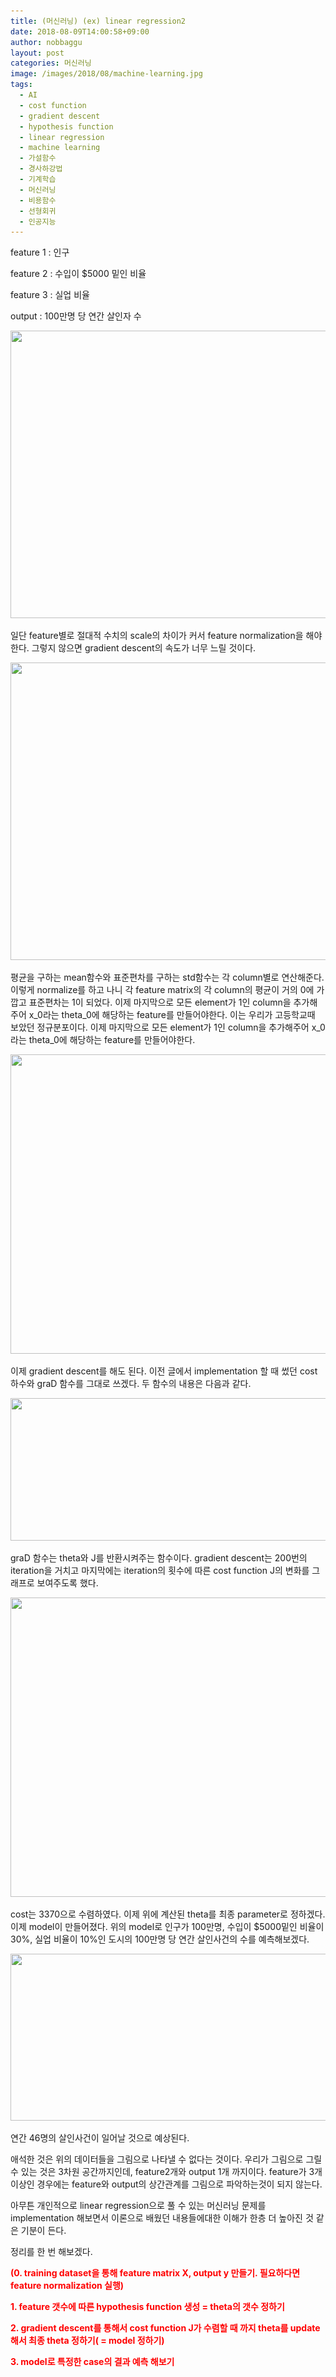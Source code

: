 ```yaml
---
title: (머신러닝) (ex) linear regression2
date: 2018-08-09T14:00:58+09:00
author: nobbaggu
layout: post
categories: 머신러닝
image: /images/2018/08/machine-learning.jpg
tags:
  - AI
  - cost function
  - gradient descent
  - hypothesis function
  - linear regression
  - machine learning
  - 가설함수
  - 경사하강법
  - 기계학습
  - 머신러닝
  - 비용함수
  - 선형회귀
  - 인공지능
---
```

feature 1 : 인구

feature 2 : 수입이 $5000 밑인 비율

feature 3 : 실업 비율

output : 100만명 당 연간 살인자 수

<img class="aligncenter size-full wp-image-279" src="/images/2018/08/1-2.png" alt="" width="900" height="460" srcset="/images/2018/08/1-2.png 900w, /images/2018/08/1-2-300x153.png 300w, /images/2018/08/1-2-768x393.png 768w" sizes="(max-width: 900px) 100vw, 900px" /> 

일단 feature별로 절대적 수치의 scale의 차이가 커서 feature normalization을 해야한다. 그렇지 않으면 gradient descent의 속도가 너무 느릴 것이다.

<img class="aligncenter size-full wp-image-280" src="/images/2018/08/1-3.png" alt="" width="900" height="476" srcset="/images/2018/08/1-3.png 900w, /images/2018/08/1-3-300x159.png 300w, /images/2018/08/1-3-768x406.png 768w" sizes="(max-width: 900px) 100vw, 900px" /> 

평균을 구하는 mean함수와 표준편차를 구하는 std함수는 각 column별로 연산해준다. 이렇게 normalize를 하고 나니 각 feature matrix의 각 column의 평균이 거의 0에 가깝고 표준편차는 1이 되었다. 이제 마지막으로 모든 element가 1인 column을 추가해주어 x\_0라는 theta\_0에 해당하는 feature를 만들어야한다. 이는 우리가 고등학교때 보았던 정규분포이다. 이제 마지막으로 모든 element가 1인 column을 추가해주어 x\_0라는 theta\_0에 해당하는 feature를 만들어야한다.

<img class="aligncenter size-full wp-image-281" src="/images/2018/08/1-4.png" alt="" width="900" height="479" srcset="/images/2018/08/1-4.png 900w, /images/2018/08/1-4-300x160.png 300w, /images/2018/08/1-4-768x409.png 768w" sizes="(max-width: 900px) 100vw, 900px" /> 

이제 gradient descent를 해도 된다. 이전 글에서 implementation 할 때 썼던 cost 하수와 graD 함수를 그대로 쓰겠다. 두 함수의 내용은 다음과 같다.

<img class="aligncenter size-full wp-image-282" src="/images/2018/08/1-5.png" alt="" width="900" height="228" srcset="/images/2018/08/1-5.png 900w, /images/2018/08/1-5-300x76.png 300w, /images/2018/08/1-5-768x195.png 768w" sizes="(max-width: 900px) 100vw, 900px" /> 

graD 함수는 theta와 J를 반환시켜주는 함수이다. gradient descent는 200번의 iteration을 거치고 마지막에는 iteration의 횟수에 따른 cost function J의 변화를 그래프로 보여주도록 했다.

<img class="aligncenter size-full wp-image-283" src="/images/2018/08/1-6.png" alt="" width="900" height="479" srcset="/images/2018/08/1-6.png 900w, /images/2018/08/1-6-300x160.png 300w, /images/2018/08/1-6-768x409.png 768w" sizes="(max-width: 900px) 100vw, 900px" /> 

cost는 3370으로 수렴하였다. 이제 위에 계산된 theta를 최종 parameter로 정하겠다. 이제 model이 만들어졌다. 위의 model로 인구가 100만명, 수입이 $5000밑인 비율이 30%, 실업 비율이 10%인 도시의 100만명 당 연간 살인사건의 수를 예측해보겠다.

<img class="aligncenter size-full wp-image-284" src="/images/2018/08/1-4.jpg" alt="" width="862" height="267" srcset="/images/2018/08/1-4.jpg 862w, /images/2018/08/1-4-300x93.jpg 300w, /images/2018/08/1-4-768x238.jpg 768w" sizes="(max-width: 862px) 100vw, 862px" /> 

연간 46명의 살인사건이 일어날 것으로 예상된다.

애석한 것은 위의 데이터들을 그림으로 나타낼 수 없다는 것이다. 우리가 그림으로 그릴 수 있는 것은 3차원 공간까지인데, feature2개와 output 1개 까지이다. feature가 3개 이상인 경우에는 feature와 output의 상간관계를 그림으로 파악하는것이 되지 않는다.

아무튼 개인적으로 linear regression으로 풀 수 있는 머신러닝 문제를 implementation 해보면서 이론으로 배웠던 내용들에대한 이해가 한층 더 높아진 것 같은 기분이 든다.

정리를 한 번 해보겠다.

<span style="color: #ff0000;"><strong>(0. training dataset을 통해 feature matrix X, output y 만들기. 필요하다면 feature normalization 실행)</strong></span>

<span style="color: #ff0000;"><strong>1. feature 갯수에 따른 hypothesis function 생성 = theta의 갯수 정하기</strong></span>

<span style="color: #ff0000;"><strong>2. gradient descent를 통해서 cost function J가 수렴할 때 까지 theta를 update해서 최종 theta 정하기( = model 정하기)</strong></span>

<span style="color: #ff0000;"><strong>3. model로 특정한 case의 결과 예측 해보기</strong></span>